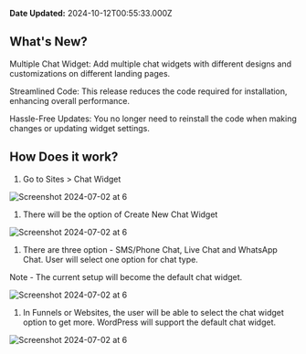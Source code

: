**Date Updated:** 2024-10-12T00:55:33.000Z

  
## **What's New?**

Multiple Chat Widget: Add multiple chat widgets with different designs and customizations on different landing pages.

Streamlined Code: This release reduces the code required for installation, enhancing overall performance.

Hassle-Free Updates: You no longer need to reinstall the code when making changes or updating widget settings.

## **How Does it work?**

1. Go to Sites > Chat Widget

![Screenshot 2024-07-02 at 6](https://s3.amazonaws.com/cdn.freshdesk.com/data/helpdesk/attachments/production/155031682145/original/-ncsB81w_Z8dTthk5qQ3utb0ScP3bbP_yg.jpeg?1724687664)

1. There will be the option of Create New Chat Widget

![Screenshot 2024-07-02 at 6](https://s3.amazonaws.com/cdn.freshdesk.com/data/helpdesk/attachments/production/155031682144/original/_I_NaFS8IJBXoWBMCmDu4hqKLOMIQ2ee_A.jpeg?1724687664)

1. There are three option - SMS/Phone Chat, Live Chat and WhatsApp Chat. User will select one option for chat type.

 Note - The current setup will become the default chat widget.

![Screenshot 2024-07-02 at 6](https://s3.amazonaws.com/cdn.freshdesk.com/data/helpdesk/attachments/production/155031682149/original/wSEQdrVyZuBvnUpX1XNW13pp0teMC_W-6w.png?1724687665)

1. In Funnels or Websites, the user will be able to select the chat widget option to get more. WordPress will support the default chat widget.

![Screenshot 2024-07-02 at 6](https://s3.amazonaws.com/cdn.freshdesk.com/data/helpdesk/attachments/production/155031682147/original/iDhX5JzNmHVgqdzKpHw5ZdNsqc3WBIl3pA.png?1724687665)

  